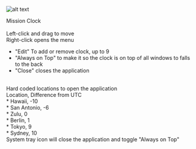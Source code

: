 ![alt text](https://github.com/ewingne/Clock/blob/main/Images/MsnClock.ico "Mission Clock")

Mission Clock<br/>
<br/>
Left-click and drag to move<br/>
Right-click opens the menu<br/>
- "Edit" To add or remove clock, up to 9
- "Always on Top" to make it so the clock is on top of all windows to falls to the back
- "Close" closes the application
<br/>
Hard coded locations to open the application<br/>
Location, Difference from UTC<br/>
* Hawaii, -10 <br/>
* San Antonio, -6 <br/>
* Zulu, 0 <br/>
* Berlin, 1 <br/>
* Tokyo, 9 <br/>
* Sydney, 10
<br/>
System tray icon will close the application and toggle "Always on Top"
